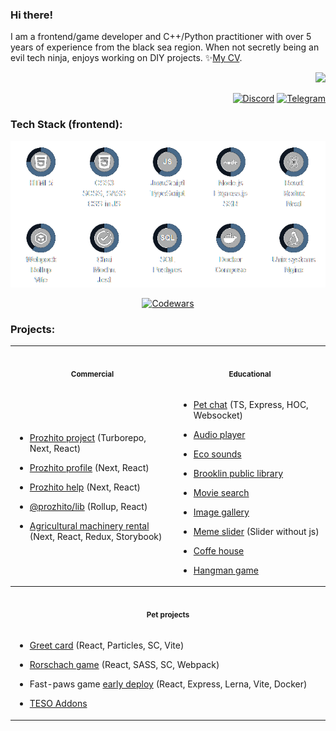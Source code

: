 ### Hi there!

I am a frontend/game developer and C++/Python practitioner with over 5 years of experience from the black sea region. When not secretly being an evil tech ninja, enjoys working on DIY projects. ✨[My CV](https://mrhoft.github.io/rsschool-cv/).

<div align="right">

  [![](https://visitcount.itsvg.in/api?id=mrHoft&icon=0&color=1)](https://visitcount.itsvg.in)

  [![Discord](https://img.shields.io/badge/Discord-%237289DA.svg?logo=discord&logoColor=white)](https://discord.gg/mr.hoft) 
  [![Telegram](https://img.shields.io/badge/-Telegram-0088cc?style=flat-square&logo=Telegram&logoColor=white)](https://t.me/mrHoft)

</div>

### Tech Stack (frontend):

<div align="center">

[![stack-image](https://github.com/mrHoft/rsschool-cv/blob/rsschool-cv-html/src/assets/stack.png)](#Tech)

[![Codewars](https://www.codewars.com/users/mrHoft/badges/large)](#Tech)

</div>

### Projects:

<table>
 <tr>
    <th align="center"><img width="395" height="1"><p><small>Commercial</small></p></th>
    <th align="center"><img width="395" height="1"><p><small>Educational</small></p></th>
 </tr>
 <tr>
   <td>

+ [Prozhito project](https://prozhito.org/) (Turborepo, Next, React)
+ [Prozhito profile](https://profile.prozhito.org/) (Next, React)
+ [Prozhito help](https://help.prozhito.org/) (Next, React)
+ [@prozhito/lib](https://github.com/prozhito/lib) (Rollup, React)
+ [Agricultural machinery rental](https://github.com/agricultural-machinery-rental) (Next, React, Redux, Storybook)

    </td>
    <td>

- [Pet chat](https://pet-chat.netlify.app/) (TS, Express, HOC, Websocket)
- [Audio player](https://mrhoft.github.io/RSSchool/audio-player/)
- [Eco sounds](https://mrhoft.github.io/RSSchool/eco-sounds/)
- [Brooklin public library](https://mrhoft.github.io/RSSchool/library/)
- [Movie search](https://mrhoft.github.io/RSSchool/movie-app/)
- [Image gallery](https://mrhoft.github.io/RSSchool/image-gallery/)
- [Meme slider](https://mrhoft.github.io/RSSchool/cssMemeSlider/) (Slider without js)
- [Coffe house](https://rolling-scopes-school.github.io/mrhoft-JSFE2023Q4/coffee-house/)
- [Hangman game](https://rolling-scopes-school.github.io/mrhoft-JSFE2023Q4/hangman/)

    </td>
  </tr>
  <tr>
    <th align="center" colspan="2"><img width="395" height="1"><p><small>Pet projects</small></p></th>
 </tr>
 <tr>
   <td colspan="2">

+ [Greet card](https://greet-card.vercel.app/) (React, Particles, SC, Vite)
+ [Rorschach game](https://rorschach-game.vercel.app/) (React, SASS, SC, Webpack)
+ Fast-paws game [early deploy](https://fast-paws.onrender.com/game) (React, Express, Lerna, Vite, Docker)
+ [TESO Addons](https://github.com/TESO-Addons)

    </td>
  </tr>
</table>

<!--
### GitHub Stats:

![](https://github-readme-stats.vercel.app/api?username=mrHoft&theme=dark&hide_border=true&include_all_commits=false&count_private=false)
![](https://github-readme-stats.vercel.app/api/top-langs/?username=mrHoft&theme=dark&hide_border=true&include_all_commits=false&count_private=false&layout=compact)
-->
